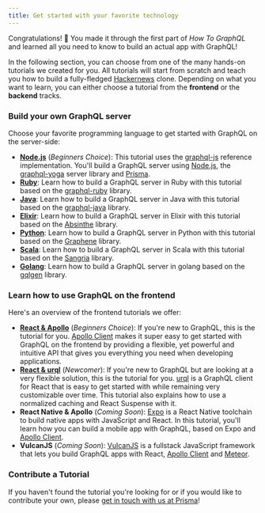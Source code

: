 ```yaml
---
title: Get started with your favorite technology
---
```


Congratulations! 🎉 You made it through the first part of _How To GraphQL_ and learned all you need to know to build an actual app with GraphQL!

In the following section, you can choose from one of the many hands-on tutorials we created for you. All tutorials will start from scratch and teach you how to build a fully-fledged [Hackernews](https://news.ycombinator.com) clone. Depending on what you want to learn, you can either choose a tutorial from the **frontend** or the **backend** tracks.

<TutorialChooser></TutorialChooser>

### Build your own GraphQL server

Choose your favorite programming language to get started with GraphQL on the server-side:

- [**Node.js**](https://www.howtographql.com/graphql-js/1-getting-started/) (_Beginners Choice_): This tutorial uses the [graphql-js](https://github.com/graphql/graphql-js) reference implementation. You'll build a GraphQL server using [Node.js](https://nodejs.org/en/), the [graphql-yoga](https://github.com/graphcool/graphql-yoga) server library and [Prisma](https://www.prisma.io).
- [**Ruby**](https://www.howtographql.com/graphql-ruby/0-introduction/): Learn how to build a GraphQL server in Ruby with this tutorial based on the [graphql-ruby](https://github.com/rmosolgo/graphql-ruby) library.
- [**Java**](https://www.howtographql.com/graphql-java/0-introduction/): Learn how to build a GraphQL server in Java with this tutorial based on the [graphql-java](https://github.com/graphql-java/graphql-java) library.
- [**Elixir**](https://www.howtographql.com/graphql-elixir/0-introduction/): Learn how to build a GraphQL server in Elixir with this tutorial based on the [Absinthe](https://github.com/absinthe-graphql/absinthe) library.
- [**Python**](https://www.howtographql.com/graphql-python/0-introduction/): Learn how to build a GraphQL server in Python with this tutorial based on the [Graphene](https://github.com/graphql-python/graphene) library.
- [**Scala**](https://www.howtographql.com/graphql-scala/0-introduction): Learn how to build a GraphQL server in Scala with this tutorial based on the [Sangria](https://github.com/sangria-graphql/sangria) library.
- [**Golang**](https://www.howtographql.com/graphql-go/0-introduction): Learn how to build a GraphQL server in golang based on the [gqlgen](https://github.com/99designs/gqlgen) library.

### Learn how to use GraphQL on the frontend

Here's an overview of the frontend tutorials we offer:

- [**React & Apollo**](https://www.howtographql.com/react-apollo/0-introduction/) (_Beginners Choice_): If you're new to GraphQL, this is the tutorial for you. [Apollo Client](http://dev.apollodata.com/) makes it super easy to get started with GraphQL on the frontend by providing a flexible, yet powerful and intuitive API that gives you everything you need when developing applications.
- [**React & urql**](https://www.howtographql.com/react-urql/0-introduction/) (_Newcomer_): If you're new to GraphQL but are looking at a very flexible solution, this is the tutorial for you. [urql](https://formidable.com/open-source/urql/) is a GraphQL client for React that is easy to get started with while remaining very customizable over time. This tutorial also explains how to use a normalized caching and React Suspense with it.
- **React Native & Apollo** (_Coming Soon_): [Expo](https://expo.io/) is a  React Native toolchain to build native apps with JavaScript and React. In this tutorial, you'll learn how you can build a mobile app with GraphQL, based on Expo and [Apollo Client](http://dev.apollodata.com/).
- **VulcanJS** (_Coming Soon_): [VulcanJS](http://docs.vulcanjs.org/) is a fullstack JavaScript framework that lets you build GraphQL apps with React, [Apollo Client](http://dev.apollodata.com/) and [Meteor](http://meteor.com/).


<!-- - [**Angular & Apollo**](https://www.howtographql.com/angular-apollo/0-introduction/): [Angular](https://angularjs.org/) is a MVW (Model-View-Whatever) JavaScript framework for building web applications. -->
<!-- - [**React & Relay**](https://www.howtographql.com/react-relay/0-introduction/): [Relay](https://facebook.github.io/relay/) is the GraphQL client that was developed by Facebook and is heavily optimized for performance. Using Relay requires an advanced understanding of GraphQL and React. Choose this tutorial to learn everything you need to know to get started with Facebook's data management framework. -->
<!-- - [**Ember & Apollo**](https://www.howtographql.com/ember-apollo/0-introduction/): [Ember](https://emberjs.com/) is a JavaScript framework for creating ambitious web applications. -->
<!-- - [**Vue & Apollo**](https://www.howtographql.com/vue-apollo/0-introduction/): [Vue](https://vuejs.org/) is a progressive JavaScript framework for building user interfaces. -->

### Contribute a Tutorial

If you haven't found the tutorial you're looking for or if you would like to contribute your own, please [get in touch with us at Prisma](https://twitter.com/prisma)!
